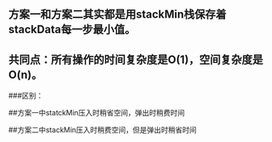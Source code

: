 ## 方案一和方案二其实都是用stackMin栈保存着stackData每一步最小值。

## 共同点：所有操作的时间复杂度是O(1)，空间复杂度是O(n)。

###区别：

##方案一中statckMin压入时稍省空间，弹出时稍费时间

##方案二中stackMin压入时稍费空间，但是弹出时稍省时间